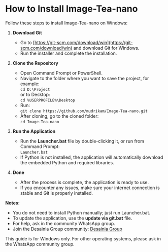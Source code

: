 # How to Install Image-Tea-nano

Follow these steps to install Image-Tea-nano on Windows:

1. **Download Git**
   - Go to [https://git-scm.com/download/win](https://git-scm.com/download/win) and download Git for Windows.
   - Run the installer and complete the installation.

2. **Clone the Repository**
   - Open Command Prompt or PowerShell.
   - Navigate to the folder where you want to save the project, for example:  
     `cd D:\Project`  
     or to Desktop:  
     `cd %USERPROFILE%\Desktop`
   - Run:  
     `git clone https://github.com/mudrikam/Image-Tea-nano.git`
   - After cloning, go to the cloned folder:  
     `cd Image-Tea-nano`

3. **Run the Application**
   - Run the **Launcher.bat** file by double-clicking it, or run from Command Prompt:  
     `Launcher.bat`
   - If Python is not installed, the application will automatically download the embedded Python and required libraries.

4. **Done**
   - After the process is complete, the application is ready to use.
   - If you encounter any issues, make sure your internet connection is stable and Git is properly installed.

**Notes:**
- You do not need to install Python manually; just run Launcher.bat.
- To update the application, use the **update via git.bat** file.
- For help, ask in the community WhatsApp group.
- Join the Desainia Group community: [Desainia Group](https://chat.whatsapp.com/CMQvDxpCfP647kBBA6dRn3)

This guide is for Windows only. For other operating systems, please ask in the WhatsApp community group.

